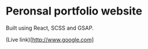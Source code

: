 # Peronsal portfolio website

Built using React, SCSS and GSAP.

(Live link)[http://www.google.com]
